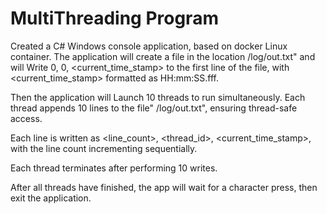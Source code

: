 # MultiThreading Program

Created a C# Windows console application, based on docker Linux container. 
The application will create a file in the location  /log/out.txt" and will Write 0, 0, <current_time_stamp> to the first line of the file, with <current_time_stamp> formatted as HH:mm:SS.fff.

Then the application will Launch 10 threads to run simultaneously.
Each thread appends 10 lines to the file" /log/out.txt", ensuring thread-safe access. 

Each line is written as <line_count>, <thread_id>, <current_time_stamp>, with the line count incrementing sequentially.

Each thread terminates after performing 10 writes.

After all threads have finished, the app will wait for a character press, then exit the application.
